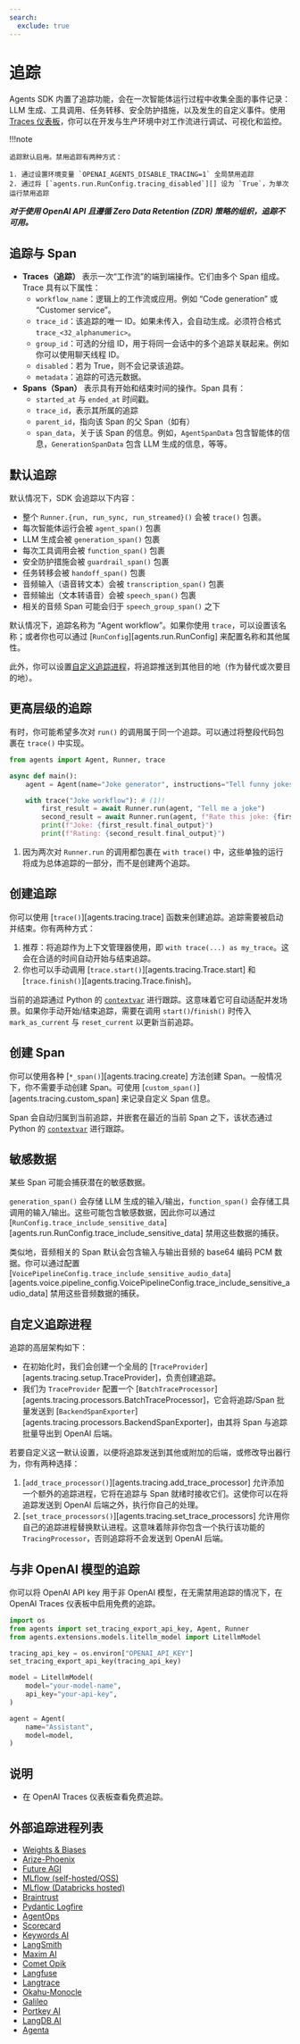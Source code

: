 ```yaml
---
search:
  exclude: true
---
```

# 追踪

Agents SDK 内置了追踪功能，会在一次智能体运行过程中收集全面的事件记录：LLM 生成、工具调用、任务转移、安全防护措施，以及发生的自定义事件。使用 [Traces 仪表板](https://platform.openai.com/traces)，你可以在开发与生产环境中对工作流进行调试、可视化和监控。

!!!note

    追踪默认启用。禁用追踪有两种方式：

    1. 通过设置环境变量 `OPENAI_AGENTS_DISABLE_TRACING=1` 全局禁用追踪
    2. 通过将 [`agents.run.RunConfig.tracing_disabled`][] 设为 `True`，为单次运行禁用追踪

***对于使用 OpenAI API 且遵循 Zero Data Retention (ZDR) 策略的组织，追踪不可用。***

## 追踪与 Span

-   **Traces（追踪）** 表示一次“工作流”的端到端操作。它们由多个 Span 组成。Trace 具有以下属性：
    -   `workflow_name`：逻辑上的工作流或应用。例如 “Code generation” 或 “Customer service”。
    -   `trace_id`：该追踪的唯一 ID。如果未传入，会自动生成。必须符合格式 `trace_<32_alphanumeric>`。
    -   `group_id`：可选的分组 ID，用于将同一会话中的多个追踪关联起来。例如你可以使用聊天线程 ID。
    -   `disabled`：若为 True，则不会记录该追踪。
    -   `metadata`：追踪的可选元数据。
-   **Spans（Span）** 表示具有开始和结束时间的操作。Span 具有：
    -   `started_at` 与 `ended_at` 时间戳。
    -   `trace_id`，表示其所属的追踪
    -   `parent_id`，指向该 Span 的父 Span（如有）
    -   `span_data`，关于该 Span 的信息。例如，`AgentSpanData` 包含智能体的信息，`GenerationSpanData` 包含 LLM 生成的信息，等等。

## 默认追踪

默认情况下，SDK 会追踪以下内容：

-   整个 `Runner.{run, run_sync, run_streamed}()` 会被 `trace()` 包裹。
-   每次智能体运行会被 `agent_span()` 包裹
-   LLM 生成会被 `generation_span()` 包裹
-   每次工具调用会被 `function_span()` 包裹
-   安全防护措施会被 `guardrail_span()` 包裹
-   任务转移会被 `handoff_span()` 包裹
-   音频输入（语音转文本）会被 `transcription_span()` 包裹
-   音频输出（文本转语音）会被 `speech_span()` 包裹
-   相关的音频 Span 可能会归于 `speech_group_span()` 之下

默认情况下，追踪名称为 “Agent workflow”。如果你使用 `trace`，可以设置该名称；或者你也可以通过 [`RunConfig`][agents.run.RunConfig] 来配置名称和其他属性。

此外，你可以设置[自定义追踪进程](#custom-tracing-processors)，将追踪推送到其他目的地（作为替代或次要目的地）。

## 更高层级的追踪

有时，你可能希望多次对 `run()` 的调用属于同一个追踪。可以通过将整段代码包裹在 `trace()` 中实现。

```python
from agents import Agent, Runner, trace

async def main():
    agent = Agent(name="Joke generator", instructions="Tell funny jokes.")

    with trace("Joke workflow"): # (1)!
        first_result = await Runner.run(agent, "Tell me a joke")
        second_result = await Runner.run(agent, f"Rate this joke: {first_result.final_output}")
        print(f"Joke: {first_result.final_output}")
        print(f"Rating: {second_result.final_output}")
```

1. 因为两次对 `Runner.run` 的调用都包裹在 `with trace()` 中，这些单独的运行将成为总体追踪的一部分，而不是创建两个追踪。

## 创建追踪

你可以使用 [`trace()`][agents.tracing.trace] 函数来创建追踪。追踪需要被启动并结束。你有两种方式：

1. 推荐：将追踪作为上下文管理器使用，即 `with trace(...) as my_trace`。这会在合适的时间自动开始与结束追踪。
2. 你也可以手动调用 [`trace.start()`][agents.tracing.Trace.start] 和 [`trace.finish()`][agents.tracing.Trace.finish]。

当前的追踪通过 Python 的 [`contextvar`](https://docs.python.org/3/library/contextvars.html) 进行跟踪。这意味着它可自动适配并发场景。如果你手动开始/结束追踪，需要在调用 `start()`/`finish()` 时传入 `mark_as_current` 与 `reset_current` 以更新当前追踪。

## 创建 Span

你可以使用各种 [`*_span()`][agents.tracing.create] 方法创建 Span。一般情况下，你不需要手动创建 Span。可使用 [`custom_span()`][agents.tracing.custom_span] 来记录自定义 Span 信息。

Span 会自动归属到当前追踪，并嵌套在最近的当前 Span 之下，该状态通过 Python 的 [`contextvar`](https://docs.python.org/3/library/contextvars.html) 进行跟踪。

## 敏感数据

某些 Span 可能会捕获潜在的敏感数据。

`generation_span()` 会存储 LLM 生成的输入/输出，`function_span()` 会存储工具调用的输入/输出。这些可能包含敏感数据，因此你可以通过 [`RunConfig.trace_include_sensitive_data`][agents.run.RunConfig.trace_include_sensitive_data] 禁用这些数据的捕获。

类似地，音频相关的 Span 默认会包含输入与输出音频的 base64 编码 PCM 数据。你可以通过配置 [`VoicePipelineConfig.trace_include_sensitive_audio_data`][agents.voice.pipeline_config.VoicePipelineConfig.trace_include_sensitive_audio_data] 禁用这些音频数据的捕获。

## 自定义追踪进程

追踪的高层架构如下：

-   在初始化时，我们会创建一个全局的 [`TraceProvider`][agents.tracing.setup.TraceProvider]，负责创建追踪。
-   我们为 `TraceProvider` 配置一个 [`BatchTraceProcessor`][agents.tracing.processors.BatchTraceProcessor]，它会将追踪/Span 批量发送到 [`BackendSpanExporter`][agents.tracing.processors.BackendSpanExporter]，由其将 Span 与追踪批量导出到 OpenAI 后端。

若要自定义这一默认设置，以便将追踪发送到其他或附加的后端，或修改导出器行为，你有两种选择：

1. [`add_trace_processor()`][agents.tracing.add_trace_processor] 允许添加一个额外的追踪进程，它将在追踪与 Span 就绪时接收它们。这使你可以在将追踪发送到 OpenAI 后端之外，执行你自己的处理。
2. [`set_trace_processors()`][agents.tracing.set_trace_processors] 允许用你自己的追踪进程替换默认进程。这意味着除非你包含一个执行该功能的 `TracingProcessor`，否则追踪将不会发送到 OpenAI 后端。

## 与非 OpenAI 模型的追踪

你可以将 OpenAI API key 用于非 OpenAI 模型，在无需禁用追踪的情况下，在 OpenAI Traces 仪表板中启用免费的追踪。

```python
import os
from agents import set_tracing_export_api_key, Agent, Runner
from agents.extensions.models.litellm_model import LitellmModel

tracing_api_key = os.environ["OPENAI_API_KEY"]
set_tracing_export_api_key(tracing_api_key)

model = LitellmModel(
    model="your-model-name",
    api_key="your-api-key",
)

agent = Agent(
    name="Assistant",
    model=model,
)
```

## 说明
- 在 OpenAI Traces 仪表板查看免费追踪。

## 外部追踪进程列表

-   [Weights & Biases](https://weave-docs.wandb.ai/guides/integrations/openai_agents)
-   [Arize-Phoenix](https://docs.arize.com/phoenix/tracing/integrations-tracing/openai-agents-sdk)
-   [Future AGI](https://docs.futureagi.com/future-agi/products/observability/auto-instrumentation/openai_agents)
-   [MLflow (self-hosted/OSS)](https://mlflow.org/docs/latest/tracing/integrations/openai-agent)
-   [MLflow (Databricks hosted)](https://docs.databricks.com/aws/en/mlflow/mlflow-tracing#-automatic-tracing)
-   [Braintrust](https://braintrust.dev/docs/guides/traces/integrations#openai-agents-sdk)
-   [Pydantic Logfire](https://logfire.pydantic.dev/docs/integrations/llms/openai/#openai-agents)
-   [AgentOps](https://docs.agentops.ai/v1/integrations/agentssdk)
-   [Scorecard](https://docs.scorecard.io/docs/documentation/features/tracing#openai-agents-sdk-integration)
-   [Keywords AI](https://docs.keywordsai.co/integration/development-frameworks/openai-agent)
-   [LangSmith](https://docs.smith.langchain.com/observability/how_to_guides/trace_with_openai_agents_sdk)
-   [Maxim AI](https://www.getmaxim.ai/docs/observe/integrations/openai-agents-sdk)
-   [Comet Opik](https://www.comet.com/docs/opik/tracing/integrations/openai_agents)
-   [Langfuse](https://langfuse.com/docs/integrations/openaiagentssdk/openai-agents)
-   [Langtrace](https://docs.langtrace.ai/supported-integrations/llm-frameworks/openai-agents-sdk)
-   [Okahu-Monocle](https://github.com/monocle2ai/monocle)
-   [Galileo](https://v2docs.galileo.ai/integrations/openai-agent-integration#openai-agent-integration)
-   [Portkey AI](https://portkey.ai/docs/integrations/agents/openai-agents)
-   [LangDB AI](https://docs.langdb.ai/getting-started/working-with-agent-frameworks/working-with-openai-agents-sdk)
-   [Agenta](https://docs.agenta.ai/observability/integrations/openai-agents)